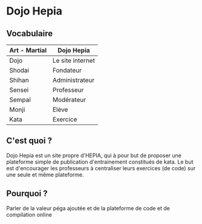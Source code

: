 # Dojo Hepia

## Vocabulaire
| Art - Martial | Dojo Hepia       |
|---------------|------------------|
| Dojo          | Le site internet |
| Shodai        | Fondateur        |
| Shihan        | Administrateur   |
| Sensei        | Professeur       |
| Sempaï        | Modérateur       |
| Monji         | Elève            |
| Kata          | Exercice         |

## C'est quoi ?
Dojo Hepia est un site propre d'HEPIA, qui à pour but de proposer une plateforme simple de publication d'entrainement constitués de kata. Le but est d'encourager les professeurs à centraliser leurs exercices (de code) sur une seule et même plateforme.

## Pourquoi ?
Parler de la valeur péga ajoutée et de la plateforme de code et de compilation online




